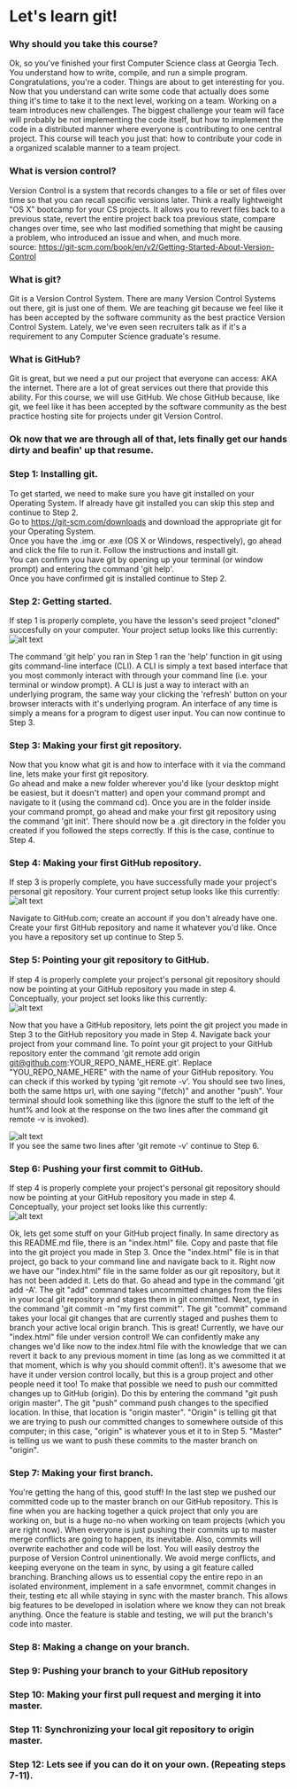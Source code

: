 # Let's learn git!  

### Why should you take this course?
Ok, so you've finished your first Computer Science class at Georgia Tech. You understand how to write, compile, and run a simple program. Congratulations, you're a coder. Things are about to get interesting for you. Now that you understand can write some code that actually does some thing it's time to take it to the next level, working on a team. Working on a team introduces new challenges. The biggest challenge your team will face will probably be not implementing the code itself, but how to implement the code in a distributed manner where everyone is contributing to one central project. This course will teach you just that: how to contribute your code in a organized scalable manner to a team project.

### What is version control?
Version Control is a system that records changes to a file or set of files over time so that you can recall specific versions later. Think a really lightweight "OS X" bootcamp for your CS projects. It allows you to revert files back to a previous state, revert the entire project back toa  previous state, compare changes over time, see who last modified something that might be causing a problem, who introduced an issue and when, and much more.   
source: https://git-scm.com/book/en/v2/Getting-Started-About-Version-Control

### What is git?
Git is a Version Control System. There are many Version Control Systems out there, git is just one of them. We are teaching git because we feel like it has been accepted by the software community as the best practice Version Control System. Lately, we've even seen recruiters talk as if it's a requirement to any Computer Science graduate's resume.

### What is GitHub?
Git is great, but we need a put our project that everyone can access: AKA the internet. There are a lot of great services out there that provide this ability. For this course, we will use GitHub. We chose GitHub because, like git, we feel like it has been accepted by the software community as the best practice hosting site for projects under git Version Control.

### Ok now that we are through all of that, lets finally get our hands dirty and beafin' up that resume.  

### Step 1: Installing git. 
To get started, we need to make sure you have git installed on your Operating System. If already have git installed you can skip this step and continue to Step 2.  
Go to https://git-scm.com/downloads and download the appropriate git for your Operating System.  
Once you have the .img or .exe (OS X or Windows, respectively), go ahead and click the file to run it. Follow the instructions and install git.  
You can confirm you have git by opening up your terminal (or window prompt) and entering the command 'git help'.  
Once you have confirmed git is installed continue to Step 2.

### Step 2: Getting started.
If step 1 is properly complete, you have the lesson's seed project "cloned" succesfully on your computer. Your project setup looks like this currently:    
![alt text](http://imgur.com/srNC2xN.png "Project status after step 1.")  

The command 'git help' you ran in Step 1 ran the 'help' function in git using gits command-line interface (CLI). A CLI is simply a text based interface that you most commonly interact with through your command line (i.e. your terminal or window prompt). A CLI is just a way to interact with an underlying program, the same way your clicking the 'refresh' button on your browser interacts with it's underlying program. An interface of any time is simply a means for a program to digest user input. You can now continue to Step 3.

### Step 3: Making your first git repository.
Now that you know what git is and how to interface with it via the command line, lets make your first git repository.  
Go ahead and make a new folder wherever you'd like (your desktop might be easiest, but it doesn't matter) and open your command prompt and navigate to it (using the command cd). Once you are in the folder inside your command prompt, go ahead and make your first git repository using the command 'git init'. There should now be a .git directory in the folder you created if you followed the steps correctly. If this is the case, continue to Step 4. 

### Step 4: Making your first GitHub repository.
If step 3 is properly complete, you have successfully made your project's personal git repository. Your current project setup looks like this currently:  
![alt text](http://imgur.com/bsG3idz.png "Project status after step 3.")  

Navigate to GitHub.com; create an account if you don't already have one. Create your first GitHub repository and name it whatever you'd like. Once you have a repository set up continue to Step 5.

### Step 5: Pointing your git repository to GitHub.
If step 4 is properly complete your project's personal git repository should now be pointing at your GitHub repository you made in step 4. Conceptually, your project set looks like this currently:  
![alt text](http://imgur.com/7JkLEEP.png "Project status after step 4.")  

Now that you have a GitHub repository, lets point the git project you made in Step 3 to the GitHub repository you made in Step 4. Navigate back your project from your command line. To point your git project to your GitHub repository enter the command 'git remote add origin git@github.com:YOUR_REPO_NAME_HERE.git'. Replace "YOU_REPO_NAME_HERE" with the name of your GitHub repository. You can check if this worked by typing 'git remote -v'. You should see two lines, both the same https url, with one saying "(fetch)" and another "push". Your terminal should look something like this (ignore the stuff to the left of the hunt% and look at the response on the two lines after the command git remote -v is invoked).  
  
![alt text](http://i.imgur.com/mZP3dYs.png "Confirmation for step 5.")  
If you see the same two lines after 'git remote -v' continue to Step 6.

### Step 6: Pushing your first commit to GitHub.
If step 4 is properly complete your project's personal git repository should now be pointing at your GitHub repository you made in step 4. Conceptually, your project set looks like this currently:  
![alt text](http://imgur.com/787FzSE.png "Project status after step 5.")  

Ok, lets get some stuff on your GitHub project finally. In same directory as this README.md file, there is an "index.html" file. Copy and paste that file into the git project you made in Step 3. Once the "index.html" file is in that project, go back to your command line and navigate back to it. Right now we have our "index.html" file in the same folder as our git repository, but it has not been added it. Lets do that. Go ahead and type in the command 'git add -A'. The git "add" command takes uncommitted changes from the files in your local git repository and stages them in git committed. Next, type in the command 'git commit -m "my first commit"'.
The git "commit" command takes your local git changes that are currently staged and pushes them to branch your active local origin branch. This is great! Currently, we have our "index.html" file under version control! We can confidently make any changes we'd like now to the index.html file with the knowledge that we can revert it back to any previous moment in time (as long as we committed it at that moment, which is why you should commit often!). It's awesome that we have it under version control locally, but this is a group project and other people need it too! To make that possible we need to push our committed changes up to GitHub (origin). Do this by entering the command "git push origin master". The git "push" command push changes to the specified location. In thise, that location is "origin master". "Origin" is telling git that we are trying to push our committed changes to somewhere outside of this computer; in this case, "origin" is whatever yous et it to in Step 5. "Master" is telling us we want to push these commits to the master branch on "origin".

### Step 7: Making your first branch.
You're getting the hang of this, good stuff! In the last step we pushed our committed code up to the master branch on our GitHub repository. This is fine when you are hacking together a quick project that only you are working on, but is a huge no-no when working on team projects (which you are right now). When everyone is just pushing their commits up to master merge conflicts are going to happen, its inevitable. Also, commits will overwrite eachother and code will be lost. You will easily destroy the purpose of Version Control uninentionally. We avoid merge conflicts, and keeping everyone on the team in sync, by using a git feature called branching. Branching allows us to essential copy the entire repo in an isolated environment, implement in a safe envormnet, commit changes in their, testing etc all while staying in sync with the master branch. This allows big features to be developed in isolation where we know they can not break anything. Once the feature is stable and testing, we will put the branch's code into master.

### Step 8: Making a change on your branch.

### Step 9: Pushing your branch to your GitHub repository

### Step 10: Making your first pull request and merging it into master.

### Step 11: Synchronizing your local git repository to origin master.

### Step 12: Lets see if you can do it on your own. (Repeating steps 7-11).

